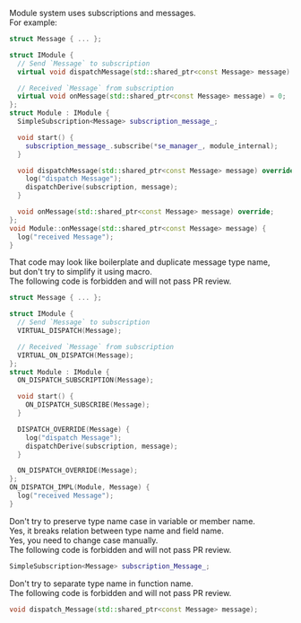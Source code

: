 Module system uses subscriptions and messages.\
For example:

```c++
struct Message { ... };

struct IModule {
  // Send `Message` to subscription
  virtual void dispatchMessage(std::shared_ptr<const Message> message) = 0;

  // Received `Message` from subscription
  virtual void onMessage(std::shared_ptr<const Message> message) = 0;
};
struct Module : IModule {
  SimpleSubscription<Message> subscription_message_;

  void start() {
    subscription_message_.subscribe(*se_manager_, module_internal);
  }

  void dispatchMessage(std::shared_ptr<const Message> message) override {
    log("dispatch Message");
    dispatchDerive(subscription, message);
  }

  void onMessage(std::shared_ptr<const Message> message) override;
};
void Module::onMessage(std::shared_ptr<const Message> message) {
  log("received Message");
}
```

That code may look like boilerplate and duplicate message type name,\
but don't try to simplify it using macro.\
The following code is forbidden and will not pass PR review.

```c++
struct Message { ... };

struct IModule {
  // Send `Message` to subscription
  VIRTUAL_DISPATCH(Message);

  // Received `Message` from subscription
  VIRTUAL_ON_DISPATCH(Message);
};
struct Module : IModule {
  ON_DISPATCH_SUBSCRIPTION(Message);

  void start() {
    ON_DISPATCH_SUBSCRIBE(Message);
  }

  DISPATCH_OVERRIDE(Message) {
    log("dispatch Message");
    dispatchDerive(subscription, message);
  }

  ON_DISPATCH_OVERRIDE(Message);
};
ON_DISPATCH_IMPL(Module, Message) {
  log("received Message");
}
```

Don't try to preserve type name case in variable or member name.\
Yes, it breaks relation between type name and field name.\
Yes, you need to change case manually.\
The following code is forbidden and will not pass PR review.

```c++
SimpleSubscription<Message> subscription_Message_;
```

Don't try to separate type name in function name.\
The following code is forbidden and will not pass PR review.

```c++
void dispatch_Message(std::shared_ptr<const Message> message);
```
